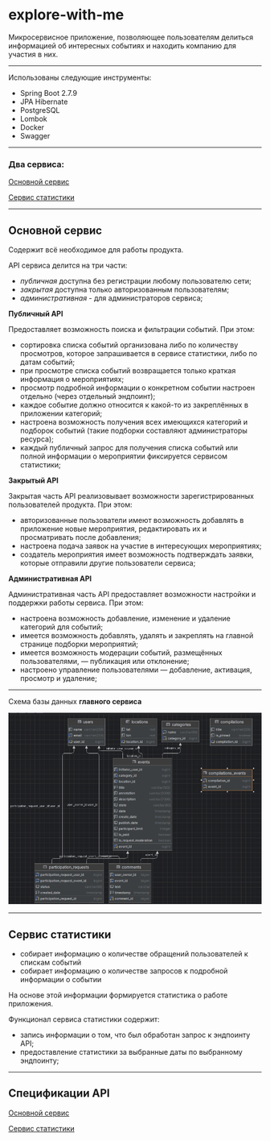 # explore-with-me

Микросервисное приложение, позволяющее пользователям делиться информацией об интересных событиях и находить компанию для
участия в них.

---
Использованы следующие инструменты:

- Spring Boot 2.7.9
- JPA Hibernate
- PostgreSQL
- Lombok
- Docker
- Swagger

---

### Два сервиса:
[Основной сервис](#основной-сервис)

[Сервис статистики](#сервис-статистики)


---

## <a name="основной-сервис"></a> Основной сервис

Содержит всё необходимое для работы продукта. 

API сервиса делится на три части:
- *публичная* доступна без регистрации любому пользователю сети;
- *закрытая* доступна только авторизованным пользователям;
- *административная* - для администраторов сервиса;


**Публичный API**

Предоставляет возможность поиска и фильтрации событий. При этом:
- сортировка списка событий организована либо по количеству просмотров, которое запрашивается в сервисе статистики, либо по датам событий;
- при просмотре списка событий возвращается только краткая информация о мероприятиях;
- просмотр подробной информации о конкретном событии настроен отдельно (через отдельный эндпоинт);
- каждое событие должно относится к какой-то из закреплённых в приложении категорий;
- настроена возможность получения всех имеющихся категорий и подборок событий (такие подборки составляют администраторы ресурса);
- каждый публичный запрос для получения списка событий или полной информации о мероприятии фиксируется сервисом статистики;

**Закрытый API**

Закрытая часть API реализовывает возможности зарегистрированных пользователей продукта. При этом:
- авторизованные пользователи имеют возможность добавлять в приложение новые мероприятия, редактировать их и просматривать после добавления;
- настроена подача заявок на участие в интересующих мероприятиях;
- создатель мероприятия имеет возможность подтверждать заявки, которые отправили другие пользователи сервиса;

**Административная API**

Административная часть API предоставляет возможности настройки и поддержки работы сервиса. При этом:
- настроена возможность добавление, изменение и удаление категорий для событий;
- имеется возможность добавлять, удалять и закреплять на главной странице подборки мероприятий;
- имеется возможность модерации событий, размещённых пользователями, — публикация или отклонение;
- настроено управление пользователями — добавление, активация, просмотр и удаление;

---
Схема базы данных **главного сервиса**

![Диаграмма](diagram.png)

---

## <a name="сервис-статистики"></a> Cервис статистики

- собирает информацию о количестве обращений пользователей к спискам событий 
- собирает информацию о количестве запросов к подробной информации о событии

На основе этой информации формируется статистика о работе приложения.

Функционал сервиса статистики содержит:
- запись информации о том, что был обработан запрос к эндпоинту API;
- предоставление статистики за выбранные даты по выбранному эндпоинту;

---

## Спецификации API
[Основной сервис](ewm-main-service-spec.json)

[Сервис статистики](ewm-stats-service-spec.json)

